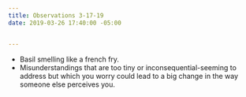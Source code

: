 ```yaml
---
title: Observations 3-17-19
date: 2019-03-26 17:40:00 -05:00


---
```


- Basil smelling like a french fry.
- Misunderstandings that are too tiny or inconsequential-seeming to address but which you worry could lead to a big change in the way someone else perceives you.
